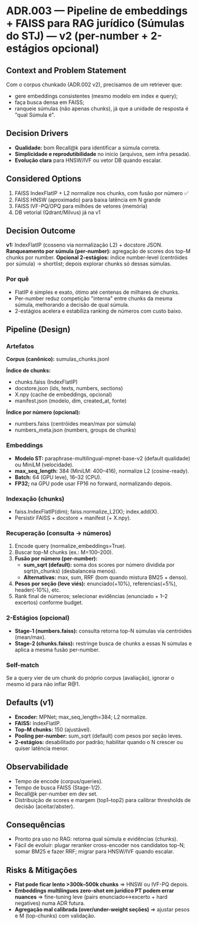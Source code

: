 # ADR.003 — Pipeline de embeddings + FAISS para RAG jurídico (Súmulas do STJ) — v2 (per-number + 2-estágios opcional)

## Context and Problem Statement

Com o corpus chunkado (ADR.002 v2), precisamos de um retriever que:

- gere embeddings consistentes (mesmo modelo em index e query);
- faça busca densa em FAISS;
- ranqueie súmulas (não apenas chunks), já que a unidade de resposta é "qual Súmula é".

## Decision Drivers

- **Qualidade:** bom Recall@k para identificar a súmula correta.
- **Simplicidade e reprodutibilidade** no início (arquivos, sem infra pesada).
- **Evolução clara** para HNSW/IVF ou vetor DB quando escalar.

## Considered Options

1. FAISS IndexFlatIP + L2 normalize nos chunks, com fusão por número ✅
2. FAISS HNSW (aproximado) para baixa latência em N grande
3. FAISS IVF-PQ/OPQ para milhões de vetores (memória)
4. DB vetorial (Qdrant/Milvus) já na v1

## Decision Outcome

**v1:** IndexFlatIP (cosseno via normalização L2) + docstore JSON.
**Ranqueamento por súmula (per-number):** agregação de scores dos top-M chunks por number.
**Opcional 2-estágios:** índice number-level (centróides por súmula) → shortlist; depois explorar chunks só dessas súmulas.

### Por quê

- FlatIP é simples e exato, ótimo até centenas de milhares de chunks.
- Per-number reduz competição "interna" entre chunks da mesma súmula, melhorando a decisão de qual súmula.
- 2-estágios acelera e estabiliza ranking de números com custo baixo.

## Pipeline (Design)

### Artefatos

**Corpus (canônico):** sumulas_chunks.jsonl

**Índice de chunks:**
- chunks.faiss (IndexFlatIP)
- docstore.json (ids, texts, numbers, sections)
- X.npy (cache de embeddings, opcional)
- manifest.json (modelo, dim, created_at, fonte)

**Índice por número (opcional):**
- numbers.faiss (centróides mean/max por súmula)
- numbers_meta.json (numbers, groups de chunks)

### Embeddings

- **Modelo ST:** paraphrase-multilingual-mpnet-base-v2 (default qualidade) ou MiniLM (velocidade).
- **max_seq_length:** 384 (MiniLM: 400–416), normalize L2 (cosine-ready).
- **Batch:** 64 (GPU leve), 16–32 (CPU).
- **FP32;** na GPU pode usar FP16 no forward, normalizando depois.

### Indexação (chunks)

- faiss.IndexFlatIP(dim); faiss.normalize_L2(X); index.add(X).
- Persistir FAISS + docstore + manifest (+ X.npy).

### Recuperação (consulta → números)

1. Encode query (normalize_embeddings=True).
2. Buscar top-M chunks (ex.: M=100–200).
3. **Fusão por número (per-number):**
   - **sum_sqrt (default):** soma dos scores por número dividida por sqrt(n_chunks) (desbalanceia menos).
   - **Alternativas:** max, sum, RRF (bom quando mistura BM25 + denso).
4. **Pesos por seção (leve viés):** enunciado(+10%), referencias(+5%), header(-10%), etc.
5. Rank final de números; selecionar evidências (enunciado + 1–2 excertos) conforme budget.

### 2-Estágios (opcional)

- **Stage-1 (numbers.faiss):** consulta retorna top-N súmulas via centróides (mean/max).
- **Stage-2 (chunks.faiss):** restringe busca de chunks a essas N súmulas e aplica a mesma fusão per-number.

### Self-match

Se a query vier de um chunk do próprio corpus (avaliação), ignorar o mesmo id para não inflar R@1.

## Defaults (v1)

- **Encoder:** MPNet; max_seq_length=384; L2 normalize.
- **FAISS:** IndexFlatIP.
- **Top-M chunks:** 150 (ajustável).
- **Pooling per-number:** sum_sqrt (default) com pesos por seção leves.
- **2-estágios:** desabilitado por padrão; habilitar quando o N crescer ou quiser latência menor.

## Observabilidade

- Tempo de encode (corpus/queries).
- Tempo de busca FAISS (Stage-1/2).
- Recall@k per-number em dev set.
- Distribuição de scores e margem (top1–top2) para calibrar thresholds de decisão (aceitar/abster).

## Consequências

- Pronto pra uso no RAG: retorna qual súmula e evidências (chunks).
- Fácil de evoluir: plugar reranker cross-encoder nos candidatos top-N; somar BM25 e fazer RRF; migrar para HNSW/IVF quando escalar.

## Risks & Mitigações

- **Flat pode ficar lento >300k–500k chunks** ⇒ HNSW ou IVF-PQ depois.
- **Embeddings multilíngues zero-shot em jurídico PT podem errar nuances** ⇒ fine-tuning leve (pairs enunciado↔excerto + hard negatives) numa ADR futura.
- **Agregação mal calibrada (over/under-weight seções)** ⇒ ajustar pesos e M (top-chunks) com validação.
